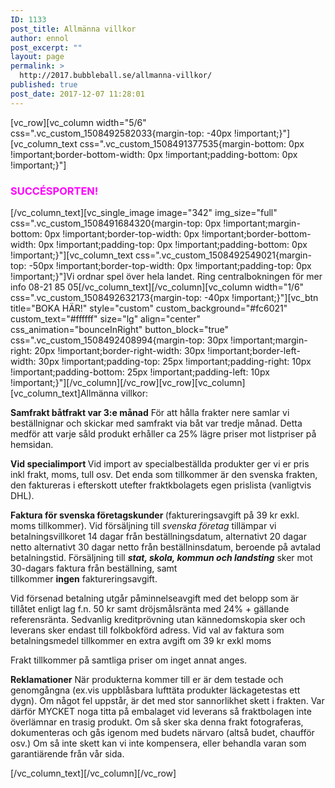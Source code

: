 ```yaml
---
ID: 1133
post_title: Allmänna villkor
author: ennol
post_excerpt: ""
layout: page
permalink: >
  http://2017.bubbleball.se/allmanna-villkor/
published: true
post_date: 2017-12-07 11:28:01
---
```

[vc_row][vc_column width="5/6" css=".vc_custom_1508492582033{margin-top: -40px !important;}"][vc_column_text css=".vc_custom_1508491377535{margin-bottom: 0px !important;border-bottom-width: 0px !important;padding-bottom: 0px !important;}"]
<h3><span style="color: #ff00ff"><strong>SUCCÉSPORTEN!</strong></span></h3>
[/vc_column_text][vc_single_image image="342" img_size="full" css=".vc_custom_1508491684320{margin-top: 0px !important;margin-bottom: 0px !important;border-top-width: 0px !important;border-bottom-width: 0px !important;padding-top: 0px !important;padding-bottom: 0px !important;}"][vc_column_text css=".vc_custom_1508492549021{margin-top: -50px !important;border-top-width: 0px !important;padding-top: 0px !important;}"]Vi ordnar spel över hela landet. Ring centralbokningen för mer info 08-21 85 05[/vc_column_text][/vc_column][vc_column width="1/6" css=".vc_custom_1508492632173{margin-top: -40px !important;}"][vc_btn title="BOKA HÄR!" style="custom" custom_background="#fc6021" custom_text="#ffffff" size="lg" align="center" css_animation="bounceInRight" button_block="true" css=".vc_custom_1508492408994{margin-top: 30px !important;margin-right: 20px !important;border-right-width: 30px !important;border-left-width: 30px !important;padding-top: 25px !important;padding-right: 10px !important;padding-bottom: 25px !important;padding-left: 10px !important;}"][/vc_column][/vc_row][vc_row][vc_column][vc_column_text]Allmänna villkor:

<strong>Samfrakt båtfrakt var 3:e månad</strong>
För att hålla frakter nere samlar vi beställnignar och skickar med samfrakt via båt var tredje månad. Detta medför att varje såld produkt erhåller ca 25% lägre priser mot listpriser på hemsidan.

<strong>Vid specialimport
</strong>Vid import av specialbeställda produkter ger vi er pris inkl frakt, moms, tull osv. Det enda som tillkommer är den svenska frakten, den faktureras i efterskott utefter fraktkbolagets egen prislista (vanligtvis DHL).

<strong>Faktura för svenska företagskunder
</strong>(faktureringsavgift på 39 kr exkl. moms tillkommer).
Vid försäljning till <em>svenska företag</em> tillämpar vi betalningsvillkoret 14 dagar från beställningsdatum, alternativt 20 dagar netto alternativt 30 dagar netto från beställninsdatum, beroende på avtalad betalningstid.
Försäljning till <em><strong>stat, skola, kommun och landsting</strong></em> sker mot 30-dagars faktura från beställning, samt tillkommer <strong>ingen</strong> faktureringsavgift.

Vid försenad betalning utgår påminnelseavgift med det belopp som är tillåtet enligt lag f.n. 50 kr samt dröjsmålsränta med 24% + gällande referensränta. Sedvanlig kreditprövning utan kännedomskopia sker och leverans sker endast till folkbokförd adress. Vid val av faktura som betalningsmedel tillkommer en extra avgift om 39 kr exkl moms

Frakt tillkommer på samtliga priser om inget annat anges.

<strong>Reklamationer</strong>
När produkterna kommer till er är dem testade och genomgångna (ex.vis uppblåsbara lufttäta produkter läckagetestas ett dygn).
Om något fel uppstår, är det med stor sannorlikhet skett i frakten. Var därför MYCKET noga titta på embalaget vid leverans så fraktbolagen inte överlämnar en trasig produkt.
Om så sker ska denna frakt fotograferas, dokumenteras och gås igenom med budets närvaro (altså budet, chaufför osv.)
Om så inte skett kan vi inte kompensera, eller behandla varan som garantiärende från vår sida.

[/vc_column_text][/vc_column][/vc_row]